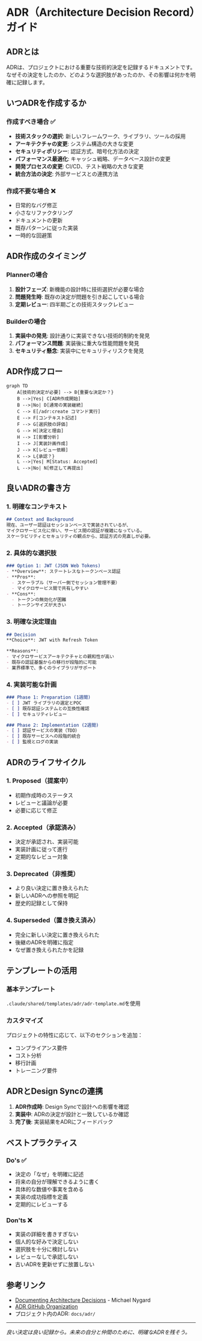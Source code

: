 # ADR（Architecture Decision Record）ガイド

## ADRとは
ADRは、プロジェクトにおける重要な技術的決定を記録するドキュメントです。
なぜその決定をしたのか、どのような選択肢があったのか、その影響は何かを明確に記録します。

## いつADRを作成するか

### 作成すべき場合 ✅
- **技術スタックの選択**: 新しいフレームワーク、ライブラリ、ツールの採用
- **アーキテクチャの変更**: システム構造の大きな変更
- **セキュリティポリシー**: 認証方式、暗号化方法の決定
- **パフォーマンス最適化**: キャッシュ戦略、データベース設計の変更
- **開発プロセスの変更**: CI/CD、テスト戦略の大きな変更
- **統合方法の決定**: 外部サービスとの連携方法

### 作成不要な場合 ❌
- 日常的なバグ修正
- 小さなリファクタリング
- ドキュメントの更新
- 既存パターンに従った実装
- 一時的な回避策

## ADR作成のタイミング

### Plannerの場合
1. **設計フェーズ**: 新機能の設計時に技術選択が必要な場合
2. **問題発生時**: 既存の決定が問題を引き起こしている場合
3. **定期レビュー**: 四半期ごとの技術スタックレビュー

### Builderの場合
1. **実装中の発見**: 設計通りに実装できない技術的制約を発見
2. **パフォーマンス問題**: 実装後に重大な性能問題を発見
3. **セキュリティ懸念**: 実装中にセキュリティリスクを発見

## ADR作成フロー

```mermaid
graph TD
    A[技術的決定が必要] --> B{重要な決定か？}
    B -->|Yes| C[ADR作成開始]
    B -->|No| D[通常の実装継続]
    C --> E[/adr:create コマンド実行]
    E --> F[コンテキスト記述]
    F --> G[選択肢の評価]
    G --> H[決定と理由]
    H --> I[影響分析]
    I --> J[実装計画作成]
    J --> K[レビュー依頼]
    K --> L{承認？}
    L -->|Yes| M[Status: Accepted]
    L -->|No| N[修正して再提出]
```

## 良いADRの書き方

### 1. 明確なコンテキスト
```markdown
## Context and Background
現在、ユーザー認証はセッションベースで実装されているが、
マイクロサービス化に伴い、サービス間の認証が複雑になっている。
スケーラビリティとセキュリティの観点から、認証方式の見直しが必要。
```

### 2. 具体的な選択肢
```markdown
### Option 1: JWT (JSON Web Tokens)
- **Overview**: ステートレスなトークンベース認証
- **Pros**:
  - スケーラブル（サーバー側でセッション管理不要）
  - マイクロサービス間で共有しやすい
- **Cons**:
  - トークンの無効化が困難
  - トークンサイズが大きい
```

### 3. 明確な決定理由
```markdown
## Decision
**Choice**: JWT with Refresh Token

**Reasons**:
- マイクロサービスアーキテクチャとの親和性が高い
- 既存の認証基盤からの移行が段階的に可能
- 業界標準で、多くのライブラリがサポート
```

### 4. 実装可能な計画
```markdown
### Phase 1: Preparation (1週間)
- [ ] JWT ライブラリの選定とPOC
- [ ] 既存認証システムとの互換性確認
- [ ] セキュリティレビュー

### Phase 2: Implementation (2週間)
- [ ] 認証サービスの実装（TDD）
- [ ] 既存サービスへの段階的統合
- [ ] 監視とログの実装
```

## ADRのライフサイクル

### 1. Proposed（提案中）
- 初期作成時のステータス
- レビューと議論が必要
- 必要に応じて修正

### 2. Accepted（承認済み）
- 決定が承認され、実装可能
- 実装計画に従って進行
- 定期的なレビュー対象

### 3. Deprecated（非推奨）
- より良い決定に置き換えられた
- 新しいADRへの参照を明記
- 歴史的記録として保持

### 4. Superseded（置き換え済み）
- 完全に新しい決定に置き換えられた
- 後継のADRを明確に指定
- なぜ置き換えられたかを記録

## テンプレートの活用

### 基本テンプレート
`.claude/shared/templates/adr/adr-template.md`を使用

### カスタマイズ
プロジェクトの特性に応じて、以下のセクションを追加：
- コンプライアンス要件
- コスト分析
- 移行計画
- トレーニング要件

## ADRとDesign Syncの連携

1. **ADR作成時**: Design Syncで設計への影響を確認
2. **実装中**: ADRの決定が設計と一致しているか確認
3. **完了後**: 実装結果をADRにフィードバック

## ベストプラクティス

### Do's ✅
- 決定の「なぜ」を明確に記述
- 将来の自分が理解できるように書く
- 具体的な数値や事実を含める
- 実装の成功指標を定義
- 定期的にレビューする

### Don'ts ❌
- 実装の詳細を書きすぎない
- 個人的な好みで決定しない
- 選択肢を十分に検討しない
- レビューなしで承認しない
- 古いADRを更新せずに放置しない

## 参考リンク
- [Documenting Architecture Decisions](https://cognitect.com/blog/2011/11/15/documenting-architecture-decisions) - Michael Nygard
- [ADR GitHub Organization](https://adr.github.io/)
- プロジェクト内のADR: `docs/adr/`

---
*良い決定は良い記録から。未来の自分と仲間のために、明確なADRを残そう。*
